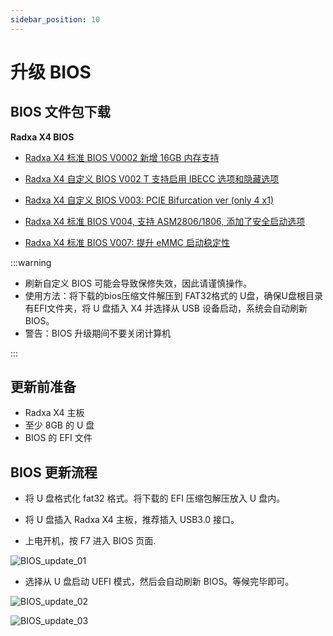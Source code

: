```yaml
---
sidebar_position: 10
---
```


# 升级 BIOS

## BIOS 文件包下载

**Radxa X4 BIOS**

- [Radxa X4 标准 BIOS V0002 新增 16GB 内存支持](https://rock.sh/x4-bios-update)

- [Radxa X4 自定义 BIOS V002 T 支持启用 IBECC 选项和隐藏选项](https://dl.radxa.com/x/x4/Radxa_X4_BIOS_V002_t.zip)

- [Radxa X4 自定义 BIOS V003: PCIE Bifurcation ver (only 4 x1)](https://dl.radxa.com/x/x4/Radxa_X4_BIOS_V003.zip)

- [Radxa X4 标准 BIOS V004, 支持 ASM2806/1806, 添加了安全启动选项](https://dl.radxa.com/x/x4/Radxa_X4_BIOS_V004.zip)

- [Radxa X4 标准 BIOS V007: 提升 eMMC 启动稳定性](https://dl.radxa.com/x/x4/Radxa_X4_BIOS_V007.zip)

:::warning

- 刷新自定义 BIOS 可能会导致保修失效，因此请谨慎操作。
- 使用方法：将下载的bios压缩文件解压到 FAT32格式的 U盘，确保U盘根目录有EFI文件夹，将 U 盘插入 X4 并选择从 USB 设备启动，系统会自动刷新 BIOS。
- 警告：BIOS 升级期间不要关闭计算机

:::

## 更新前准备

- Radxa X4 主板
- 至少 8GB 的 U 盘
- BIOS 的 EFI 文件

## BIOS 更新流程

- 将 U 盘格式化 fat32 格式。将下载的 EFI 压缩包解压放入 U 盘内。

- 将 U 盘插入 Radxa X4 主板，推荐插入 USB3.0 接口。

- 上电开机，按 F7 进入 BIOS 页面.

![BIOS_update_01](/img/x/x2l/bios_update_01.webp)

- 选择从 U 盘启动 UEFI 模式，然后会自动刷新 BIOS。等候完毕即可。

![BIOS_update_02](/img/x/x4/bios_update_02.webp)

![BIOS_update_03](/img/x/x4/bios_update_03.webp)
